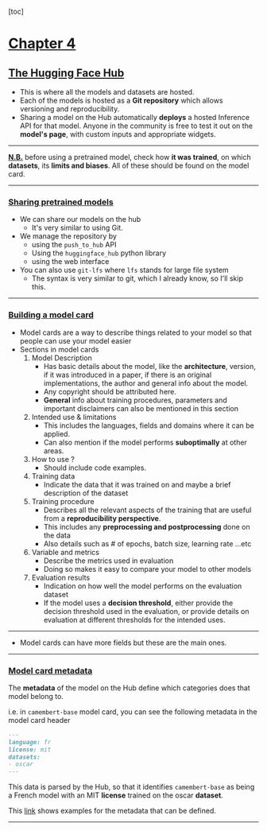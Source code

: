 [toc]

# <u>**Chapter 4**</u>

## **<u>The Hugging Face Hub</u>**

- This is where all the models and datasets are hosted.
- Each of the models is hosted as a **Git repository** which allows versioning and reproducibility.
- Sharing a model on the Hub automatically **deploys** a hosted Inference API for that model. Anyone in the community is free to test it out on the **model's page**, with custom inputs and appropriate widgets.

****

<u>**N.B.**</u> before using a pretrained model, check how **it was trained**, on which **datasets**, its **limits and biases**. All of these should be found on the model card.

****

### **<u>Sharing pretrained models</u>**

- We can share our models on the hub
  - It's very similar to using Git.
- We manage the repository by
  - using the `push_to_hub` API
  - Using the `huggingface_hub` python library
  - using the web interface
- You can also use `git-lfs` where `lfs` stands for large file system
  - The syntax is very similar to git, which I already know, so I'll skip this.

****

### **<u>Building a model card</u>**

- Model cards are a way to describe things related to your model so that people can use your model easier
- Sections in model cards
  1. Model Description
     - Has basic details about the model, like the **architecture**, version, if it was introduced in a paper, if there is an original implementations, the author and general info about the model.
     - Any copyright should be attributed here.
     - **General** info about training procedures, parameters and important disclaimers can also be mentioned in this section
  2. Intended use & limitations
     - This includes the languages, fields and domains where it can be applied.
     - Can also mention if the model performs **suboptimally** at other areas.
  3. How to use ?
     - Should include code examples.
  4. Training data
     - Indicate the data that it was trained on and maybe a brief description of the dataset
  5. Training procedure
     - Describes all the relevant aspects of the training that are useful from a **reproducibility perspective**.
     - This includes any **preprocessing and postprocessing** done on the data
     - Also details such as # of epochs, batch size, learning rate ...etc
  6. Variable and metrics
     - Describe the metrics used in evaluation
     - Doing so makes it easy to compare your model to other models
  7. Evaluation results
     - Indication on how well the model performs on the evaluation dataset
     - If the model uses a **decision threshold**, either provide the decision threshold used in the evaluation, or provide details on evaluation at different thresholds for the intended uses.

****

- Model cards can have more fields but these are the main ones.

****

### **<u>Model card metadata</u>**

The **metadata** of the model on the Hub define which categories does that model belong to.

i.e. in `camembert-base` model card, you can see the following metadata in the model card header

```markdown
---
language: fr
license: mit
datasets:
- oscar
---
```

This data is parsed by the Hub, so that it identifies `camembert-base` as being a French  model with an MIT **license** trained on the oscar **dataset**.

This [link](https://raw.githubusercontent.com/huggingface/huggingface_hub/main/modelcard.md) shows examples for the metadata that can be defined.

****